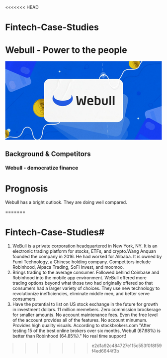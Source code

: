<<<<<<< HEAD
# Fintech-Case-Studies

# Webull - Power to the people 

![webull](images/Webull.jpg)

## Background & Competitors 

### Webull - democratize finance 

# Prognosis

Webull has a bright outlook. They are doing well compared. 

=======
# Fintech-Case-Studies#
1. WeBull is a private corporation headquartered in New York, NY. It is an electronic trading platform for stocks, ETFs, and crypto.Wang Anquan founded the company in 2016. He had worked for Alibaba. It is owned by Fumi Technology, a Chinese holding company. Competitors include Robinhood, Alpaca Trading, SoFi Invest, and moomoo.
2. Brings trading to the average consumer. Followed behind Coinbase and Robinhood into the mobile app environment. WeBull offered more trading options beyond what those two had originally offered so that consumers had a larger variety of choices. They use new technology to revolutionize inefficiencies, eliminate middle men, and better serve consumers.
3. Have the potential to list on US stock exchange in the future for growth in investment dollars. 11 million memebers. Zero commission brockerage for smaller amounts. No account maintenance fees. Even the free level of the account provides all of the features. No account minumum. Provides high quality visuals. According to stockbrokers.com "After testing 15 of the best online brokers over six months, Webull (67.68%) is better than Robinhood (64.85%)." No real time support!
>>>>>>> e2d1a92c484727e115c553f0f8f59f4ed6644f3b
